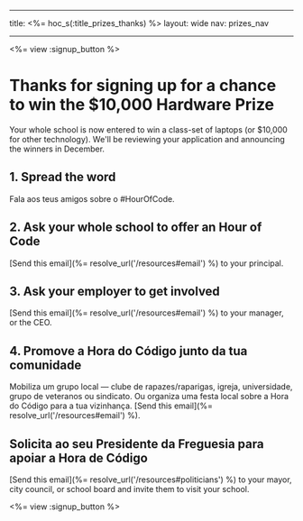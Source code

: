 * * *

title: <%= hoc_s(:title_prizes_thanks) %> layout: wide nav: prizes_nav

* * *

<%= view :signup_button %>

# Thanks for signing up for a chance to win the $10,000 Hardware Prize

Your whole school is now entered to win a class-set of laptops (or $10,000 for other technology). We'll be reviewing your application and announcing the winners in December.

## 1. Spread the word

Fala aos teus amigos sobre o #HourOfCode.

## 2. Ask your whole school to offer an Hour of Code

[Send this email](%= resolve_url('/resources#email') %) to your principal.

## 3. Ask your employer to get involved

[Send this email](%= resolve_url('/resources#email') %) to your manager, or the CEO.

## 4. Promove a Hora do Código junto da tua comunidade

Mobiliza um grupo local — clube de rapazes/raparigas, igreja, universidade, grupo de veteranos ou sindicato. Ou organiza uma festa local sobre a Hora do Código para a tua vizinhança. [Send this email](%= resolve_url('/resources#email') %).

## Solicita ao seu Presidente da Freguesia para apoiar a Hora de Código

[Send this email](%= resolve_url('/resources#politicians') %) to your mayor, city council, or school board and invite them to visit your school.

<%= view :signup_button %>